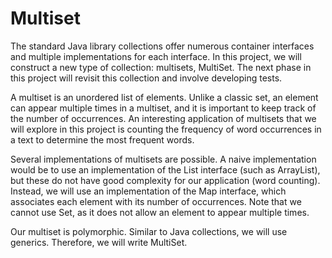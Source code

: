 # Multiset

The standard Java library collections offer numerous container interfaces and multiple implementations for each interface. In this project, we will construct a new type of collection: multisets, MultiSet. The next phase in this project will revisit this collection and involve developing tests.


A multiset is an unordered list of elements. Unlike a classic set, an element can appear multiple times in a multiset, and it is important to keep track of the number of occurrences. An interesting application of multisets that we will explore in this project is counting the frequency of word occurrences in a text to determine the most frequent words.


Several implementations of multisets are possible. A naive implementation would be to use an implementation of the List interface (such as ArrayList), but these do not have good complexity for our application (word counting). Instead, we will use an implementation of the Map interface, which associates each element with its number of occurrences. Note that we cannot use Set, as it does not allow an element to appear multiple times.


Our multiset is polymorphic. Similar to Java collections, we will use generics. Therefore, we will write MultiSet<T>.